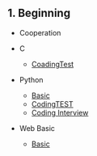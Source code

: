 ## 1. Beginning

- Cooperation
- C
  - [CoadingTest](https://github.com/ChanYoung-dev/programmers-Algorithm "코딩테스트")

- Python
  - [Basic](https://github.com/ChanYoung-dev/pythonBasic "기초문법")
  - [CodingTEST](https://github.com/ChanYoung-dev/pythonBasic/blob/master/HelloWorld/2.%20CodingTEST/README.md "codingTEST")
  - [Coding Interview](https://github.com/ChanYoung-dev/python/blob/master/HelloWorld/3.%20Coding%20Interview/README.md "코딩인터뷰")
- Web Basic

  - [Basic](https://github.com/ChanYoung-dev/FrontendBasic/blob/master/1.%20Basic/README.md "basicc")

